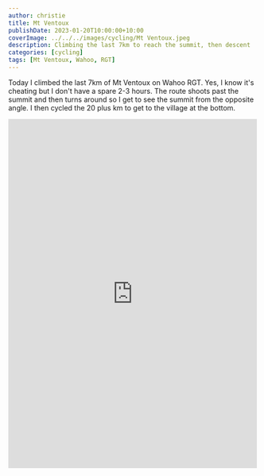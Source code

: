 ```yaml
---
author: christie
title: Mt Ventoux
publishDate: 2023-01-20T10:00:00+10:00
coverImage: ../../../images/cycling/Mt Ventoux.jpeg
description: Climbing the last 7km to reach the summit, then descent
categories: [cycling]
tags: [Mt Ventoux, Wahoo, RGT]
---
```


Today I climbed the last 7km of Mt Ventoux on Wahoo RGT. Yes, I know it's cheating but I don't have a spare 2-3 hours. The route shoots past the summit and then turns around so I get to see the summit from the opposite angle. I then cycled the 20 plus km to get to the village at the bottom.

<iframe src="https://www.facebook.com/plugins/post.php?href=https%3A%2F%2Fwww.facebook.com%2Fchris1.tham%2Fposts%2Fpfbid0qsk85uVCXJ7HyeHWeKKM65oWknYzbzGyH1ttaixybJRGTbJqvmnNqCsr2cwZ4pCul&show_text=true&width=500" width="500" height="703" style="border:none;overflow:hidden" scrolling="no" frameborder="0" allowfullscreen="true" allow="autoplay; clipboard-write; encrypted-media; picture-in-picture; web-share"></iframe>
